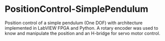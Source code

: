 # PositionControl-SimplePendulum
Position control of a simple pendulum (One DOF) with architecture implemented in LabVIEW FPGA and Python. A rotary encoder was used to know and manipulate the position and an H-bridge for servo motor control.

